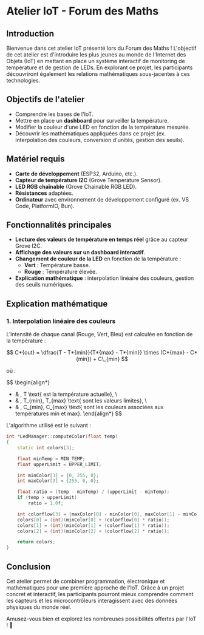 # Atelier IoT - Forum des Maths

## Introduction

Bienvenue dans cet atelier IoT présenté lors du Forum des Maths ! L'objectif de cet atelier est d'introduire les plus jeunes au monde de l'Internet des Objets (IoT) en mettant en place un système interactif de monitoring de température et de gestion de LEDs. En explorant ce projet, les participants découvriront également les relations mathématiques sous-jacentes à ces technologies.

## Objectifs de l'atelier

- Comprendre les bases de l'IoT.
- Mettre en place un **dashboard** pour surveiller la température.
- Modifier la couleur d'une LED en fonction de la température mesurée.
- Découvrir les mathématiques appliquées dans ce projet (ex. interpolation des couleurs, conversion d'unités, gestion des seuils).

## Matériel requis

- **Carte de développement** (ESP32, Arduino, etc.).
- **Capteur de température I2C** (Grove Temperature Sensor).
- **LED RGB chaînable** (Grove Chainable RGB LED).
- **Résistances** adaptées.
- **Ordinateur** avec environnement de développement configuré (ex. VS Code, PlatformIO, Bun).

## Fonctionnalités principales

- **Lecture des valeurs de température en temps réel** grâce au capteur Grove I2C.
- **Affichage des valeurs sur un dashboard interactif**.
- **Changement de couleur de la LED** en fonction de la température :
  - **Vert** : Température basse.
  - **Rouge** : Température élevée.
- **Explication mathématique** : interpolation linéaire des couleurs, gestion des seuils numériques.

## Explication mathématique

### 1. Interpolation linéaire des couleurs

L'intensité de chaque canal (Rouge, Vert, Bleu) est calculée en fonction de la température :

$$ C*{out} = \dfrac{T - T*{min}}{T*{max} - T*{min}} \times (C*{max} - C*{min}) + C\_{min} $$

où :

$$
\begin{align*}
- & \, T \text{ est la température actuelle}, \\
- & \, T_{min}, T_{max} \text{ sont les valeurs limites}, \\
- & \, C_{min}, C_{max} \text{ sont les couleurs associées aux températures min et max}.
\end{align*}
$$

L'algorithme utilisé est le suivant :

```cpp
int *LedManager::computeColor(float temp)
{
    static int colors[3];

    float minTemp = MIN_TEMP;
    float upperLimit = UPPER_LIMIT;

    int minColor[3] = {0, 255, 0};
    int maxColor[3] = {255, 0, 0};

    float ratio = (temp - minTemp) / (upperLimit - minTemp);
    if (temp > upperLimit)
        ratio = 1.0f;

    int colorflow[3] = {maxColor[0] - minColor[0], maxColor[1] - minColor[1], maxColor[2] - minColor[2]};
    colors[0] = (int)(minColor[0] + (colorflow[0] * ratio));
    colors[1] = (int)(minColor[1] + (colorflow[1] * ratio));
    colors[2] = (int)(minColor[2] + (colorflow[2] * ratio));

    return colors;
}
```

## Conclusion

Cet atelier permet de combiner programmation, électronique et mathématiques pour une première approche de l'IoT. Grâce à un projet concret et interactif, les participants pourront mieux comprendre comment les capteurs et les microcontrôleurs interagissent avec des données physiques du monde réel.

Amusez-vous bien et explorez les nombreuses possibilités offertes par l'IoT ! 🚀
